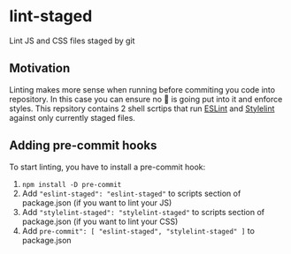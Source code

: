 # lint-staged

Lint JS and CSS files staged by git

## Motivation

Linting makes more sense when running before commiting you code into repository. In this case you can ensure no :poop: is going put into it and enforce styles.
This repsitory contains 2 shell scrtips that run [ESLint](http://eslint.org) and [Stylelint](http://stylelint.io/) against only currently staged files.

## Adding pre-commit hooks

To start linting, you have to install a pre-commit hook:

1. `npm install -D pre-commit`
1. Add `"eslint-staged": "eslint-staged"` to scripts section of package.json (if you want to lint your JS)
1. Add `"stylelint-staged": "stylelint-staged"` to scripts section of package.json (if you want to lint your CSS)
1. Add `pre-commit": [ "eslint-staged", "stylelint-staged" ]` to package.json
